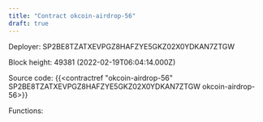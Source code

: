 ```yaml
---
title: "Contract okcoin-airdrop-56"
draft: true
---
```

Deployer: SP2BE8TZATXEVPGZ8HAFZYE5GKZ02X0YDKAN7ZTGW


 



Block height: 49381 (2022-02-19T06:04:14.000Z)

Source code: {{<contractref "okcoin-airdrop-56" SP2BE8TZATXEVPGZ8HAFZYE5GKZ02X0YDKAN7ZTGW okcoin-airdrop-56>}}

Functions:


